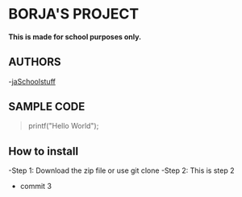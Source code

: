 # BORJA'S PROJECT

#### This is made for school purposes only.

## AUTHORS 

-[jaSchoolstuff](https://github.com/jaSchoolstuff)
## SAMPLE CODE 

>printf("Hello World");

## How to install

-Step 1: Download the zip file or use git clone
-Step 2: This is step 2
- commit 3
